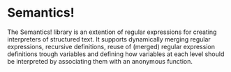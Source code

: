 # Semantics!
The Semantics! library is an extention of regular expressions for creating interpreters of structured text. It supports dynamically merging regular expressions, recursive definitions, reuse of (merged) regular expression definitions trough variables and defining how variables at each level should be interpreted by associating them with an anonymous function.
